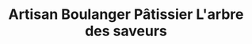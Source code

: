---
title: "Artisan Boulanger Pâtissier L'arbre des saveurs"
url: /saint-julien-lars/artisan-boulanger-patissier-larbre-des-saveurs/
shop: boulangerie
---